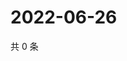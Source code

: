 # 2022-06-26

共 0 条

<!-- BEGIN WEIBO -->
<!-- 最后更新时间 Sun Jun 26 2022 01:14:27 GMT+0800 (China Standard Time) -->

<!-- END WEIBO -->
